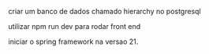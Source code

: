 criar um banco de dados chamado hierarchy no postgresql

utilizar npm run dev para rodar front end

iniciar o spring framework na versao 21.
